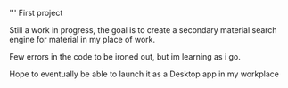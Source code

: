 '''
First project

Still a work in progress, the goal is to create a secondary material search engine for material in my place of work.

Few errors in the code to be ironed out, but im learning as i go.

Hope to eventually be able to launch it as a Desktop app in my workplace

